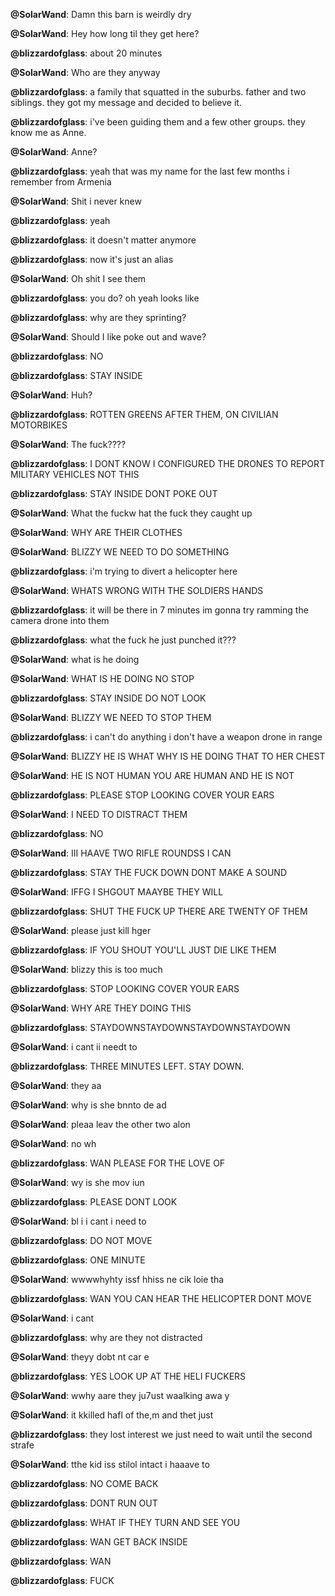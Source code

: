 **@SolarWand**: Damn this barn is weirdly dry

**@SolarWand**: Hey how long til they get here?

**@blizzardofglass**: about 20 minutes

**@SolarWand**: Who are they anyway

**@blizzardofglass**: a family that squatted in the suburbs. father and two siblings. they got my message and decided to believe it.

**@blizzardofglass**: i've been guiding them and a few other groups. they know me as Anne.

**@SolarWand**: Anne?

**@blizzardofglass**: yeah that was my name for the last few months i remember from Armenia

**@SolarWand**: Shit i never knew

**@blizzardofglass**: yeah

**@blizzardofglass**: it doesn't matter anymore

**@blizzardofglass**: now it's just an alias

**@SolarWand**: Oh shit I see them

**@blizzardofglass**: you do? oh yeah looks like

**@blizzardofglass**: why are they sprinting?

**@SolarWand**: Should I like poke out and wave?

**@blizzardofglass**: NO

**@blizzardofglass**: STAY INSIDE

**@SolarWand**: Huh?

**@blizzardofglass**: ROTTEN GREENS AFTER THEM, ON CIVILIAN MOTORBIKES

**@SolarWand**: The fuck????

**@blizzardofglass**: I DONT KNOW I CONFIGURED THE DRONES TO REPORT MILITARY VEHICLES NOT THIS

**@blizzardofglass**: STAY INSIDE DONT POKE OUT

**@SolarWand**: What the fuckw hat the fuck they caught up

**@SolarWand**: WHY ARE THEIR CLOTHES

**@SolarWand**: BLIZZY WE NEED TO DO SOMETHING

**@blizzardofglass**: i'm trying to divert a helicopter here

**@SolarWand**: WHATS WRONG WITH THE SOLDIERS HANDS

**@blizzardofglass**: it will be there in 7 minutes im gonna try ramming the camera drone into them

**@blizzardofglass**: what the fuck he just punched it???

**@SolarWand**: what is he doing

**@SolarWand**: WHAT IS HE DOING NO STOP

**@blizzardofglass**: STAY INSIDE DO NOT LOOK

**@SolarWand**: BLIZZY WE NEED TO STOP THEM

**@blizzardofglass**: i can't do anything i don't have a weapon drone in range

**@SolarWand**: BLIZZY HE IS WHAT   WHY IS HE DOING  THAT TO HER CHEST

**@SolarWand**: HE IS NOT HUMAN YOU ARE HUMAN AND HE IS NOT

**@blizzardofglass**: PLEASE STOP LOOKING COVER YOUR EARS

**@SolarWand**: I NEED TO DISTRACT THEM

**@blizzardofglass**: NO

**@SolarWand**: III HAAVE TWO RIFLE ROUNDSS I CAN

**@blizzardofglass**: STAY THE FUCK DOWN DONT MAKE A SOUND

**@SolarWand**: IFFG I  SHGOUT MAAYBE THEY WILL 

**@blizzardofglass**: SHUT THE FUCK UP THERE ARE TWENTY OF THEM

**@SolarWand**: please just kill hger

**@blizzardofglass**: IF YOU SHOUT YOU'LL JUST DIE LIKE THEM

**@SolarWand**: blizzy this is too much

**@blizzardofglass**: STOP LOOKING COVER YOUR EARS

**@SolarWand**: WHY ARE THEY DOING THIS

**@blizzardofglass**: STAYDOWNSTAYDOWNSTAYDOWNSTAYDOWN

**@SolarWand**: i cant ii needt to

**@blizzardofglass**: THREE MINUTES LEFT. STAY DOWN.

**@SolarWand**: they aa

**@SolarWand**: why is she bnnto de ad

**@SolarWand**: pleaa leav the other two alon

**@SolarWand**: no wh

**@blizzardofglass**: WAN PLEASE FOR THE LOVE OF 

**@SolarWand**: wy is she mov iun

**@blizzardofglass**: PLEASE DONT LOOK

**@SolarWand**: bl i i cant i need to

**@blizzardofglass**: DO NOT MOVE

**@blizzardofglass**: ONE MINUTE

**@SolarWand**: wwwwhyhty issf hhiss ne cik loie tha

**@blizzardofglass**: WAN YOU CAN HEAR THE HELICOPTER DONT MOVE

**@SolarWand**: i cant

**@blizzardofglass**: why are they not distracted

**@SolarWand**: theyy dobt nt car e

**@blizzardofglass**: YES LOOK UP AT THE HELI FUCKERS

**@SolarWand**: wwhy aare they ju7ust waalking awa y

**@SolarWand**: it kkilled hafl of the,m and thet just

**@blizzardofglass**: they lost interest we just need to wait until the second strafe

**@SolarWand**: tthe kid iss stilol intact i haaave to

**@blizzardofglass**: NO COME BACK

**@blizzardofglass**: DONT RUN OUT

**@blizzardofglass**: WHAT IF THEY TURN AND SEE YOU

**@blizzardofglass**: WAN GET BACK INSIDE

**@blizzardofglass**: WAN

**@blizzardofglass**: FUCK

